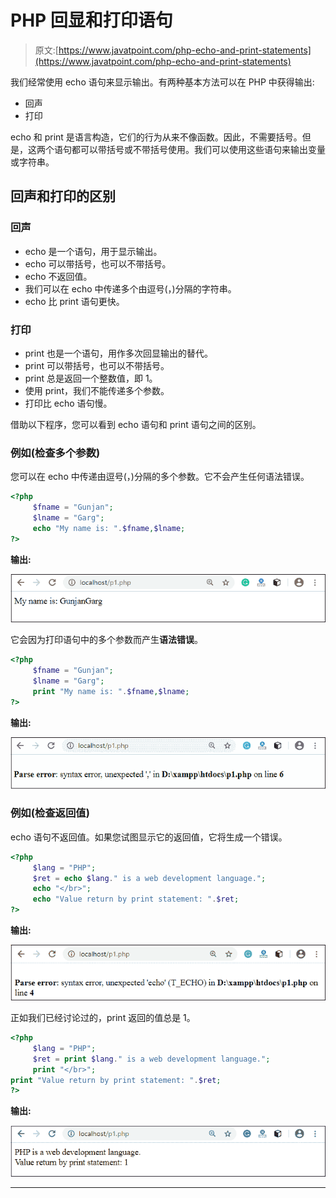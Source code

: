 # PHP 回显和打印语句

> 原文:[https://www.javatpoint.com/php-echo-and-print-statements](https://www.javatpoint.com/php-echo-and-print-statements)

我们经常使用 echo 语句来显示输出。有两种基本方法可以在 PHP 中获得输出:

*   回声
*   打印

echo 和 print 是语言构造，它们的行为从来不像函数。因此，不需要括号。但是，这两个语句都可以带括号或不带括号使用。我们可以使用这些语句来输出变量或字符串。

## 回声和打印的区别

### 回声

*   echo 是一个语句，用于显示输出。
*   echo 可以带括号，也可以不带括号。
*   echo 不返回值。
*   我们可以在 echo 中传递多个由逗号(，)分隔的字符串。
*   echo 比 print 语句更快。

### 打印

*   print 也是一个语句，用作多次回显输出的替代。
*   print 可以带括号，也可以不带括号。
*   print 总是返回一个整数值，即 1。
*   使用 print，我们不能传递多个参数。
*   打印比 echo 语句慢。

借助以下程序，您可以看到 echo 语句和 print 语句之间的区别。

### 例如(检查多个参数)

您可以在 echo 中传递由逗号(，)分隔的多个参数。它不会产生任何语法错误。

```php
<?php
     $fname = "Gunjan";
     $lname = "Garg";
     echo "My name is: ".$fname,$lname;
?>

```

**输出:**

![PHP echo and print Statements](img/4fb73a679063c472258362a064bb4d90.png)

它会因为打印语句中的多个参数而产生**语法错误**。

```php
<?php
     $fname = "Gunjan";
     $lname = "Garg";
     print "My name is: ".$fname,$lname;
?>

```

**输出:**

![PHP echo and print Statements](img/693dd5ef8d50020a79996bd40886e8c8.png)

### 例如(检查返回值)

echo 语句不返回值。如果您试图显示它的返回值，它将生成一个错误。

```php
<?php
     $lang = "PHP";
     $ret = echo $lang." is a web development language.";
     echo "</br>";
     echo "Value return by print statement: ".$ret; 
?>

```

**输出:**

![PHP echo and print Statements](img/dcf31591427d93b6ccb97af8e73dc47f.png)

正如我们已经讨论过的，print 返回的值总是 1。

```php
<?php
     $lang = "PHP";
     $ret = print $lang." is a web development language.";
     print "</br>";
print "Value return by print statement: ".$ret; 
?>

```

**输出:**

![PHP echo and print Statements](img/ee881fdc7ed2799272a09cf59ebabf4b.png)

* * *